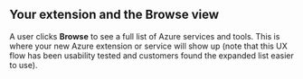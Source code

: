 <properties title="Show your info in Browse" pageTitle="Show your info in Browse" description="" authors="mattshel" />

<tags
    ms.service="portalfx"
    ms.workload="portalfx"
    ms.tgt_pltfrm="portalfx"
    ms.devlang="portalfx"
    ms.topic="get-started-article"
    ms.date="03/24/2016"
    ms.author="mattshel"/>

## Your extension and the Browse view ##

A user clicks **Browse** to see a full list of Azure services and tools. This is where your new Azure extension or service will show up (note that this UX flow has been usability tested and customers found the expanded list easier to use).

